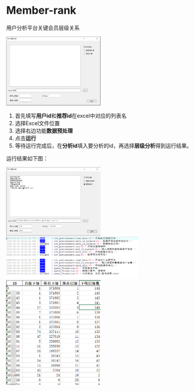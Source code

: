 # Member-rank
用户分析平台关键会员层级关系

<img src="/img/层级分析工具.png" width="50%">

1. 首先填写**用户id**和**推荐id**在excel中对应的列表名
2. 选择Excel文件位置
3. 选择右边功能**数据预处理**
4. 点击**运行**
5. 等待运行完成后，在**分析id**填入要分析的id，再选择**层级分析**得到运行结果。
  
  运行结果如下图：
  
<img src="/img/运行完成.png" width="50%">

<img src="/img/日志记录.png" width="70%">

<img src="/img/数据结果.png" width="50%">
